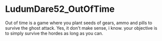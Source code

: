 # LudumDare52_OutOfTime

Out of time is a game where you plant seeds of gears, ammo and pills to survive the ghost attack. Yes, it don't make sense, i know. your objective is to simply survive the hordes as long as you can.
